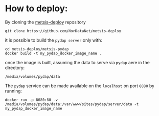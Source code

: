 # How to deploy:

By cloning the [metsis-deploy](https://github.com/NorDataNet/metsis-deploy) repository

`git clone https://github.com/NorDataNet/metsis-deploy`

it is possible to build the `pydap server` only with:

```
cd metsis-deploy/metsis-pydap
docker build -t my_pydap_docker_image_name .
```

once the image is built, assuming the data to serve via `pydap` aere in the directory:


`/media/volumes/pydap/data`

The `pydap` service can be made available on the `localhost` on port `8080` by running:

```
docker run -p 8080:80 -v /media/volumes/pydap/data:/var/www/sites/pydap/server/data -t my_pydap_docker_image_name
```


